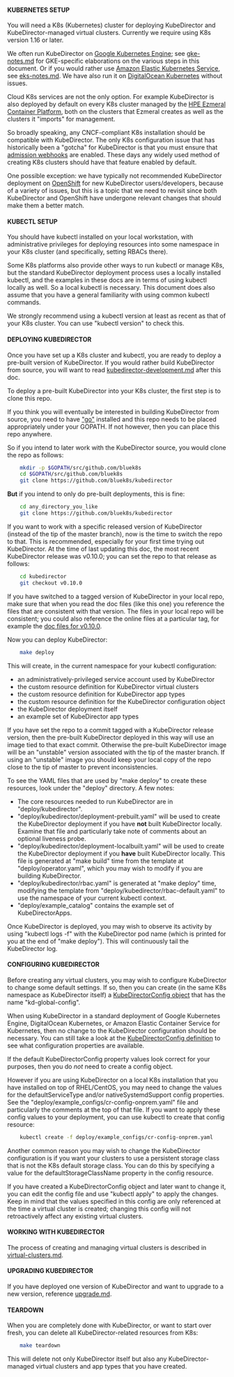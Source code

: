 #### KUBERNETES SETUP

You will need a K8s (Kubernetes) cluster for deploying KubeDirector and KubeDirector-managed virtual clusters. Currently we require using K8s version 1.16 or later.

We often run KubeDirector on [Google Kubernetes Engine](https://cloud.google.com/kubernetes-engine); see [gke-notes.md](gke-notes.md) for GKE-specific elaborations on the various steps in this document. Or if you would rather use [Amazon Elastic Kubernetes Service](https://aws.amazon.com/eks/), see [eks-notes.md](eks-notes.md). We have also run it on [DigitalOcean Kubernetes](https://www.digitalocean.com/products/kubernetes/) without issues.

Cloud K8s services are not the only option. For example KubeDirector is also deployed by default on every K8s cluster managed by the [HPE Ezmeral Container Platform](https://www.hpe.com/us/en/solutions/container-platform.html), both on the clusters that Ezmeral creates as well as the clusters it "imports" for management.

So broadly speaking, any CNCF-compliant K8s installation should be compatible with KubeDirector. The only K8s configuration issue that has historically been a "gotcha" for KubeDirector is that you must ensure that [admission webhooks](https://kubernetes.io/docs/reference/access-authn-authz/extensible-admission-controllers/#prerequisites) are enabled. These days any widely used method of creating K8s clusters should have that feature enabled by default.

One possible exception: we have typically not recommended KubeDirector deployment on [OpenShift](https://www.openshift.com/) for new KubeDirector users/developers, because of a variety of issues, but this is a topic that we need to revisit since both KubeDirector and OpenShift have undergone relevant changes that should make them a better match.

#### KUBECTL SETUP

You should have kubectl installed on your local workstation, with administrative privileges for deploying resources into some namespace in your K8s cluster (and specifically, setting RBACs there).

Some K8s platforms also provide other ways to run kubectl or manage K8s, but the standard KubeDirector deployment process uses a locally installed kubectl, and the examples in these docs are in terms of using kubectl locally as well. So a local kubectl is necessary. This document does also assume that you have a general familiarity with using common kubectl commands.

We strongly recommend using a kubectl version at least as recent as that of your K8s cluster. You can use "kubectl version" to check this.

#### DEPLOYING KUBEDIRECTOR

Once you have set up a K8s cluster and kubectl, you are ready to deploy a pre-built version of KubeDirector. If you would rather build KubeDirector from source, you will want to read [kubedirector-development.md](kubedirector-development.md) after this doc.

To deploy a pre-built KubeDirector into your K8s cluster, the first step is to clone this repo.

If you think you will eventually be interested in building KubeDirector from source, you need to have ["go"](https://golang.org/) installed and this repo needs to be placed appropriately under your GOPATH. If not however, then you can place this repo anywhere.

So if you intend to later work with the KubeDirector source, you would clone the repo as follows:
```bash
    mkdir -p $GOPATH/src/github.com/bluek8s
    cd $GOPATH/src/github.com/bluek8s
    git clone https://github.com/bluek8s/kubedirector
```
**But** if you intend to only do pre-built deployments, this is fine:
```bash
    cd any_directory_you_like
    git clone https://github.com/bluek8s/kubedirector
```

If you want to work with a specific released version of KubeDirector (instead of the tip of the master branch), now is the time to switch the repo to that. This is recommended, especially for your first time trying out KubeDirector. At the time of last updating this doc, the most recent KubeDirector release was v0.10.0; you can set the repo to that release as follows:
```bash
    cd kubedirector
    git checkout v0.10.0
```

If you have switched to a tagged version of KubeDirector in your local repo, make sure that when you read the doc files (like this one) you reference the files that are consistent with that version. The files in your local repo will be consistent; you could also reference the online files at a particular tag, for example the [doc files for v0.10.0](https://github.com/bluek8s/kubedirector/tree/v0.10.0/doc).

Now you can deploy KubeDirector:
```bash
    make deploy
```

This will create, in the current namespace for your kubectl configuration:
* an administratively-privileged service account used by KubeDirector
* the custom resource definition for KubeDirector virtual clusters
* the custom resource definition for KubeDirector app types
* the custom resource definition for the KubeDirector configuration object
* the KubeDirector deployment itself
* an example set of KubeDirector app types

If you have set the repo to a commit tagged with a KubeDirector release version, then the pre-built KubeDirector deployed in this way will use an image tied to that exact commit. Otherwise the pre-built KubeDirector image will be an "unstable" version associated with the tip of the master branch. If using an "unstable" image you should keep your local copy of the repo close to the tip of master to prevent inconsistencies.

To see the YAML files that are used by "make deploy" to create these resources, look under the "deploy" directory. A few notes:
* The core resources needed to run KubeDirector are in "deploy/kubedirector".
* "deploy/kubedirector/deployment-prebuilt.yaml" will be used to create the KubeDirector deployment if you have **not** built KubeDirector locally. Examine that file and particularly take note of comments about an optional liveness probe.
* "deploy/kubedirector/deployment-localbuilt.yaml" will be used to create the KubeDirector deployment if you **have** built KubeDirector locally. This file is generated at "make build" time from the template at "deploy/operator.yaml", which you may wish to modify if you are building KubeDirector.
* "deploy/kubedirector/rbac.yaml" is generated at "make deploy" time, modifying the template from "deploy/kubedirector/rbac-default.yaml" to use the namespace of your current kubectl context.
* "deploy/example_catalog" contains the example set of KubeDirectorApps.

Once KubeDirector is deployed, you may wish to observe its activity by using "kubectl logs -f" with the KubeDirector pod name (which is printed for you at the end of "make deploy"). This will continuously tail the KubeDirector log.

#### CONFIGURING KUBEDIRECTOR

Before creating any virtual clusters, you may wish to configure KubeDirector to change some default settings. If so, then you can create (in the same K8s namespace as KubeDirector itself) a [KubeDirectorConfig object](https://github.com/bluek8s/kubedirector/wiki/KubeDirectorConfig-Definition) that has the name "kd-global-config".

When using KubeDirector in a standard deployment of Google Kubernetes Engine, DigitalOcean Kubernetes, or Amazon Elastic Container Service for Kubernetes, then no change to the KubeDirector configuration should be necessary. You can still take a look at the [KubeDirectorConfig definition](https://github.com/bluek8s/kubedirector/wiki/KubeDirectorConfig-Definition) to see what configuration properties are available.

If the default KubeDirectorConfig property values look correct for your purposes, then you do *not* need to create a config object.

However if you are using KubeDirector on a local K8s installation that you have installed on top of RHEL/CentOS, you may need to change the values for the defaultServiceType and/or nativeSystemdSupport config properties. See the "deploy/example_configs/cr-config-onprem.yaml" file and particularly the comments at the top of that file. If you want to apply these config values to your deployment, you can use kubectl to create that config resource:
```bash
    kubectl create -f deploy/example_configs/cr-config-onprem.yaml
```

Another common reason you may wish to change the KubeDirector configuration is if you want your clusters to use a persistent storage class that is not the K8s default storage class. You can do this by specifying a value for the defaultStorageClassName property in the config resource.

If you have created a KubeDirectorConfig object and later want to change it, you can edit the config file and use "kubectl apply" to apply the changes. Keep in mind that the values specified in this config are only referenced at the time a virtual cluster is created; changing this config will not retroactively affect any existing virtual clusters.

#### WORKING WITH KUBEDIRECTOR

The process of creating and managing virtual clusters is described in [virtual-clusters.md](virtual-clusters.md).

#### UPGRADING KUBEDIRECTOR

If you have deployed one version of KubeDirector and want to upgrade to a new version, reference [upgrade.md](upgrade.md).

#### TEARDOWN

When you are completely done with KubeDirector, or want to start over fresh, you can delete all KubeDirector-related resources from K8s:
```bash
    make teardown
```

This will delete not only KubeDirector itself but also any KubeDirector-managed virtual clusters and app types that you have created.
